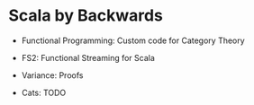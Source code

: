 # Scala by Backwards

- Functional Programming: Custom code for Category Theory

- FS2: Functional Streaming for Scala

- Variance: Proofs

- Cats: TODO